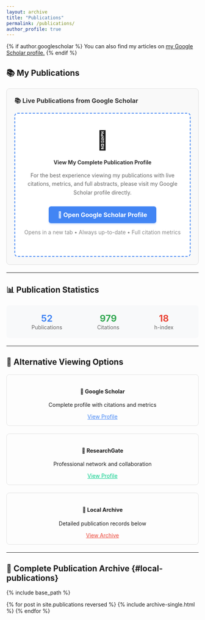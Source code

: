 ```yaml
---
layout: archive
title: "Publications"
permalink: /publications/
author_profile: true
---
```


{% if author.googlescholar %}
  You can also find my articles on <u><a href="{{author.googlescholar}}">my Google Scholar profile</a>.</u>
{% endif %}

## 📚 **My Publications**

<div style="margin: 20px 0; border: 1px solid #ddd; border-radius: 8px; padding: 20px; background-color: #f9f9f9;">
  <h3 style="margin-top: 0; color: #333;">📚 Live Publications from Google Scholar</h3>
  
  <div style="text-align: center; padding: 40px 20px; background-color: #fff; border-radius: 8px; border: 2px dashed #4285f4;">
    <div style="font-size: 48px; margin-bottom: 20px;">📖</div>
    <h4 style="color: #333; margin-bottom: 15px;">View My Complete Publication Profile</h4>
    <p style="color: #666; margin-bottom: 25px; line-height: 1.6;">
      For the best experience viewing my publications with live citations, metrics, and full abstracts, 
      please visit my Google Scholar profile directly.
    </p>
    <a href="https://scholar.google.es/citations?user=bsDDtYYAAAAJ&hl=es&oi=sra" target="_blank" 
       style="display: inline-block; background-color: #4285f4; color: white; padding: 12px 24px; 
              text-decoration: none; border-radius: 6px; font-weight: bold; font-size: 16px;
              box-shadow: 0 2px 4px rgba(66, 133, 244, 0.3); transition: all 0.2s;">
      🔗 Open Google Scholar Profile
    </a>
    <p style="color: #888; font-size: 14px; margin-top: 15px;">
      Opens in a new tab • Always up-to-date • Full citation metrics
    </p>
  </div>
</div>

---

## 📊 **Publication Statistics**

<div style="display: flex; justify-content: space-around; margin: 20px 0; padding: 20px; background-color: #f8f9fa; border-radius: 8px; text-align: center;">
  <div>
    <div style="font-size: 24px; font-weight: bold; color: #4285f4;">52</div>
    <div style="color: #666;">Publications</div>
  </div>
  <div>
    <div style="font-size: 24px; font-weight: bold; color: #34a853;">979</div>
    <div style="color: #666;">Citations</div>
  </div>
  <div>
    <div style="font-size: 24px; font-weight: bold; color: #ea4335;">18</div>
    <div style="color: #666;">h-index</div>
  </div>
</div>

---

## 🎯 **Alternative Viewing Options**

<div style="display: grid; grid-template-columns: repeat(auto-fit, minmax(250px, 1fr)); gap: 20px; margin: 20px 0;">
  <div style="padding: 15px; border: 1px solid #e0e0e0; border-radius: 8px; text-align: center;">
    <h4>📖 Google Scholar</h4>
    <p>Complete profile with citations and metrics</p>
    <a href="https://scholar.google.es/citations?user=bsDDtYYAAAAJ&hl=es&oi=sra" target="_blank" style="color: #4285f4;">View Profile</a>
  </div>
  
  <div style="padding: 15px; border: 1px solid #e0e0e0; border-radius: 8px; text-align: center;">
    <h4>🔬 ResearchGate</h4>
    <p>Professional network and collaboration</p>
    <a href="https://www.researchgate.net/profile/Sergio_Barrachina-Munoz" target="_blank" style="color: #00cc88;">View Profile</a>
  </div>
  
  <div style="padding: 15px; border: 1px solid #e0e0e0; border-radius: 8px; text-align: center;">
    <h4>📄 Local Archive</h4>
    <p>Detailed publication records below</p>
    <a href="#local-publications" style="color: #ea4335;">View Archive</a>
  </div>
</div>

---

## 📄 **Complete Publication Archive** {#local-publications}

{% include base_path %}

{% for post in site.publications reversed %}
  {% include archive-single.html %}
{% endfor %}
